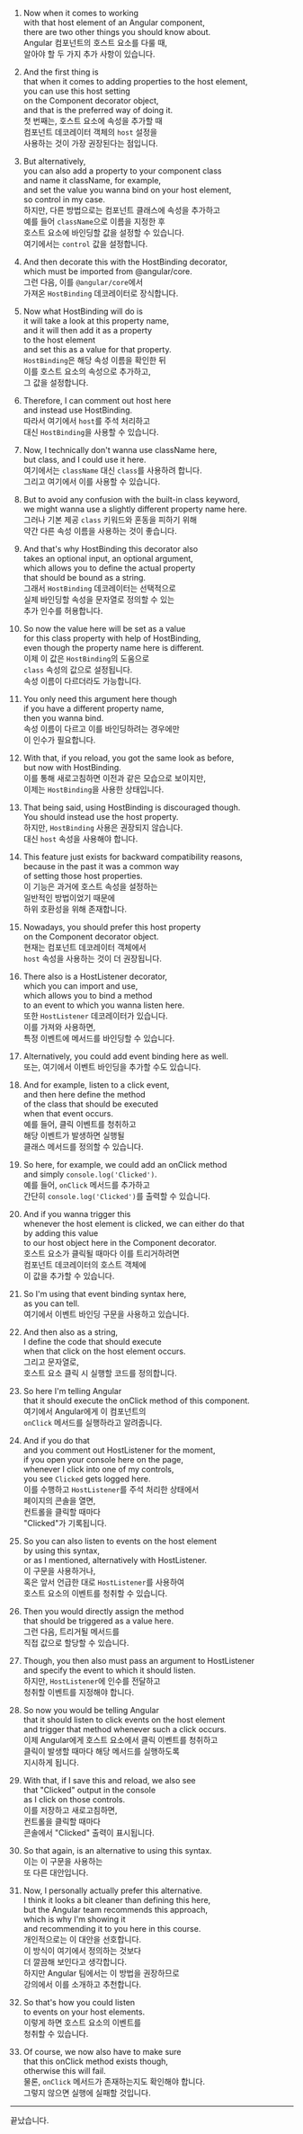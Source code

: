 1. Now when it comes to working  
   with that host element of an Angular component,  
   there are two other things you should know about.  
   Angular 컴포넌트의 호스트 요소를 다룰 때,  
   알아야 할 두 가지 추가 사항이 있습니다.

2. And the first thing is  
   that when it comes to adding properties to the host element,  
   you can use this host setting  
   on the Component decorator object,  
   and that is the preferred way of doing it.  
   첫 번째는, 호스트 요소에 속성을 추가할 때  
   컴포넌트 데코레이터 객체의 `host` 설정을  
   사용하는 것이 가장 권장된다는 점입니다.

3. But alternatively,  
   you can also add a property to your component class  
   and name it className, for example,  
   and set the value you wanna bind on your host element,  
   so control in my case.  
   하지만, 다른 방법으로는 컴포넌트 클래스에 속성을 추가하고  
   예를 들어 `className`으로 이름을 지정한 후  
   호스트 요소에 바인딩할 값을 설정할 수 있습니다.  
   여기에서는 `control` 값을 설정합니다.

4. And then decorate this with the HostBinding decorator,  
   which must be imported from @angular/core.  
   그런 다음, 이를 `@angular/core`에서  
   가져온 `HostBinding` 데코레이터로 장식합니다.

5. Now what HostBinding will do is  
   it will take a look at this property name,  
   and it will then add it as a property  
   to the host element  
   and set this as a value for that property.  
   `HostBinding`은 해당 속성 이름을 확인한 뒤  
   이를 호스트 요소의 속성으로 추가하고,  
   그 값을 설정합니다.

6. Therefore, I can comment out host here  
   and instead use HostBinding.  
   따라서 여기에서 `host`를 주석 처리하고  
   대신 `HostBinding`을 사용할 수 있습니다.

7. Now, I technically don't wanna use className here,  
   but class, and I could use it here.  
   여기에서는 `className` 대신 `class`를 사용하려 합니다.  
   그리고 여기에서 이를 사용할 수 있습니다.

8. But to avoid any confusion with the built-in class keyword,  
   we might wanna use a slightly different property name here.  
   그러나 기본 제공 `class` 키워드와 혼동을 피하기 위해  
   약간 다른 속성 이름을 사용하는 것이 좋습니다.

9. And that's why HostBinding this decorator also  
   takes an optional input, an optional argument,  
   which allows you to define the actual property  
   that should be bound as a string.  
   그래서 `HostBinding` 데코레이터는 선택적으로  
   실제 바인딩할 속성을 문자열로 정의할 수 있는  
   추가 인수를 허용합니다.

10. So now the value here will be set as a value  
    for this class property with help of HostBinding,  
    even though the property name here is different.  
    이제 이 값은 `HostBinding`의 도움으로  
    `class` 속성의 값으로 설정됩니다.  
    속성 이름이 다르더라도 가능합니다.

11. You only need this argument here though  
    if you have a different property name,  
    then you wanna bind.  
    속성 이름이 다르고 이를 바인딩하려는 경우에만  
    이 인수가 필요합니다.

12. With that, if you reload, you got the same look as before,  
    but now with HostBinding.  
    이를 통해 새로고침하면 이전과 같은 모습으로 보이지만,  
    이제는 `HostBinding`을 사용한 상태입니다.

13. That being said, using HostBinding is discouraged though.  
    You should instead use the host property.  
    하지만, `HostBinding` 사용은 권장되지 않습니다.  
    대신 `host` 속성을 사용해야 합니다.

14. This feature just exists for backward compatibility reasons,  
    because in the past it was a common way  
    of setting those host properties.  
    이 기능은 과거에 호스트 속성을 설정하는  
    일반적인 방법이었기 때문에  
    하위 호환성을 위해 존재합니다.

15. Nowadays, you should prefer this host property  
    on the Component decorator object.  
    현재는 컴포넌트 데코레이터 객체에서  
    `host` 속성을 사용하는 것이 더 권장됩니다.

16. There also is a HostListener decorator,  
    which you can import and use,  
    which allows you to bind a method  
    to an event to which you wanna listen here.  
    또한 `HostListener` 데코레이터가 있습니다.  
    이를 가져와 사용하면,  
    특정 이벤트에 메서드를 바인딩할 수 있습니다.

17. Alternatively, you could add event binding here as well.  
    또는, 여기에서 이벤트 바인딩을 추가할 수도 있습니다.

18. And for example, listen to a click event,  
    and then here define the method  
    of the class that should be executed  
    when that event occurs.  
    예를 들어, 클릭 이벤트를 청취하고  
    해당 이벤트가 발생하면 실행될  
    클래스 메서드를 정의할 수 있습니다.

19. So here, for example, we could add an onClick method  
    and simply `console.log('Clicked')`.  
    예를 들어, `onClick` 메서드를 추가하고  
    간단히 `console.log('Clicked')`를 출력할 수 있습니다.

20. And if you wanna trigger this  
    whenever the host element is clicked, we can either do that  
    by adding this value  
    to our host object here in the Component decorator.  
    호스트 요소가 클릭될 때마다 이를 트리거하려면  
    컴포넌트 데코레이터의 호스트 객체에  
    이 값을 추가할 수 있습니다.

21. So I'm using that event binding syntax here,  
    as you can tell.  
    여기에서 이벤트 바인딩 구문을 사용하고 있습니다.

22. And then also as a string,  
    I define the code that should execute  
    when that click on the host element occurs.  
    그리고 문자열로,  
    호스트 요소 클릭 시 실행할 코드를 정의합니다.

23. So here I'm telling Angular  
    that it should execute the onClick method of this component.  
    여기에서 Angular에게 이 컴포넌트의  
    `onClick` 메서드를 실행하라고 알려줍니다.

24. And if you do that  
    and you comment out HostListener for the moment,  
    if you open your console here on the page,  
    whenever I click into one of my controls,  
    you see `Clicked` gets logged here.  
    이를 수행하고 `HostListener`를 주석 처리한 상태에서  
    페이지의 콘솔을 열면,  
    컨트롤을 클릭할 때마다  
    "Clicked"가 기록됩니다.

25. So you can also listen to events on the host element  
    by using this syntax,  
    or as I mentioned, alternatively with HostListener.  
    이 구문을 사용하거나,  
    혹은 앞서 언급한 대로 `HostListener`를 사용하여  
    호스트 요소의 이벤트를 청취할 수 있습니다.

26. Then you would directly assign the method  
    that should be triggered as a value here.  
    그런 다음, 트리거될 메서드를  
    직접 값으로 할당할 수 있습니다.

27. Though, you then also must pass an argument to HostListener  
    and specify the event to which it should listen.  
    하지만, `HostListener`에 인수를 전달하고  
    청취할 이벤트를 지정해야 합니다.

28. So now you would be telling Angular  
    that it should listen to click events on the host element  
    and trigger that method whenever such a click occurs.  
    이제 Angular에게 호스트 요소에서 클릭 이벤트를 청취하고  
    클릭이 발생할 때마다 해당 메서드를 실행하도록  
    지시하게 됩니다.

29. With that, if I save this and reload, we also see  
    that "Clicked" output in the console  
    as I click on those controls.  
    이를 저장하고 새로고침하면,  
    컨트롤을 클릭할 때마다  
    콘솔에서 "Clicked" 출력이 표시됩니다.

30. So that again, is an alternative to using this syntax.  
    이는 이 구문을 사용하는  
    또 다른 대안입니다.

31. Now, I personally actually prefer this alternative.  
    I think it looks a bit cleaner than defining this here,  
    but the Angular team recommends this approach,  
    which is why I'm showing it  
    and recommending it to you here in this course.  
    개인적으로는 이 대안을 선호합니다.  
    이 방식이 여기에서 정의하는 것보다  
    더 깔끔해 보인다고 생각합니다.  
    하지만 Angular 팀에서는 이 방법을 권장하므로  
    강의에서 이를 소개하고 추천합니다.

32. So that's how you could listen  
    to events on your host elements.  
    이렇게 하면 호스트 요소의 이벤트를  
    청취할 수 있습니다.

33. Of course, we now also have to make sure  
    that this onClick method exists though,  
    otherwise this will fail.  
    물론, `onClick` 메서드가 존재하는지도 확인해야 합니다.  
    그렇지 않으면 실행에 실패할 것입니다.

---

끝났습니다.
